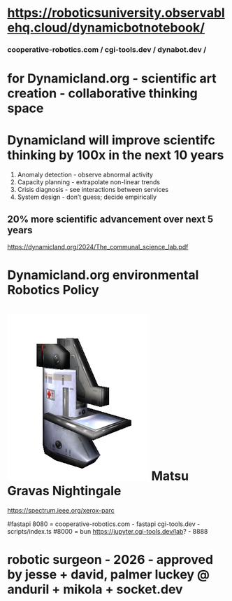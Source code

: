 # https://roboticsuniversity.observablehq.cloud/dynamicbotnotebook/
### cooperative-robotics.com / cgi-tools.dev / dynabot.dev /
# for Dynamicland.org - scientific art creation - collaborative thinking space
# Dynamicland will improve scientifc thinking by 100x in the next 10 years
1. Anomaly detection - observe abnormal activity
2. Capacity planning - extrapolate non-linear trends
3. Crisis diagnosis - see interactions between services
4. System design - don’t guess; decide empirically
## 20% more scientific advancement over next 5 years
https://dynamicland.org/2024/The_communal_science_lab.pdf
# Dynamicland.org environmental Robotics Policy
# ![Medical Bot](/web/public/med_bot.webp) Matsu Gravas Nightingale
https://spectrum.ieee.org/xerox-parc



#fastapi
8080 = cooperative-robotics.com - fastapi
cgi-tools.dev - scripts/index.ts #8000 = bun
https://jupyter.cgi-tools.dev/lab? - 8888
# robotic surgeon - 2026 - approved by jesse + david, palmer luckey @ anduril + mikola + socket.dev